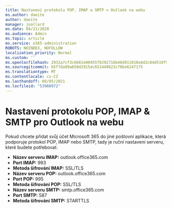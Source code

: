 ```yaml
---
title: Nastavení protokolu POP, IMAP a SMTP v Outlook na webu
ms.author: daeite
author: daeite
manager: joallard
ms.date: 04/21/2020
ms.audience: Admin
ms.topic: article
ms.service: o365-administration
ROBOTS: NOINDEX, NOFOLLOW
localization_priority: Normal
ms.custom: ''
ms.openlocfilehash: 2932a7cf3c6681e00455f8292716b46d911010a4d2c84d519f90b2ffa971b35f
ms.sourcegitcommit: b5f7da89a650d2915dc652449623c78be6247175
ms.translationtype: MT
ms.contentlocale: cs-CZ
ms.lasthandoff: 08/05/2021
ms.locfileid: "53960972"
---
```

# <a name="pop-imap--smtp-settings-for-outlook-on-the-web"></a>Nastavení protokolu POP, IMAP & SMTP pro Outlook na webu

Pokud chcete přidat svůj účet Microsoft 365 do jiné poštovní aplikace, která podporuje protokol POP, IMAP nebo SMTP, tady je ruční nastavení serveru, které budete potřebovat:
  
- **Název serveru IMAP:** outlook.office365.com
- **Port IMAP:** 993
- **Metoda šifrování IMAP:** SSL/TLS
- **Název serveru POP:** outlook.office365.com  
- **Port POP:** 995  
- **Metoda šifrování POP:** SSL/TLS  
- **Název serveru SMTP:** smtp.office365.com
- **Port SMTP:** 587
- **Metoda šifrování SMTP:** STARTTLS